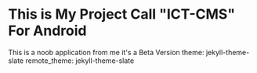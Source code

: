 # This is My Project Call "ICT-CMS" For Android
This is a noob application from me it's a Beta Version 
theme: jekyll-theme-slate
remote_theme: jekyll-theme-slate
